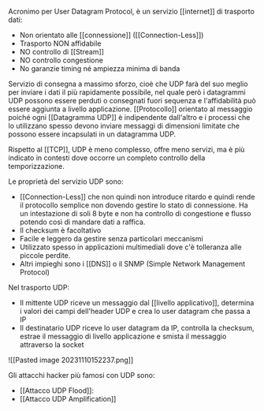 Acronimo per User Datagram Protocol, è un servizio [[internet]] di trasporto dati:
- Non orientato alle [[connessione]] ([[Connection-Less]])
- Trasporto NON affidabile
- NO controllo di [[Stream]]
- NO controllo congestione
- No garanzie timing né ampiezza minima di banda

Servizio di consegna a massimo sforzo, cioè che UDP farà del suo meglio per inviare i dati il più rapidamente possibile, nel quale però i datagrammi UDP possono essere perduti o consegnati fuori sequenza e l'affidabilità può essere aggiunta a livello applicazione.
[[Protocollo]] orientato al messaggio poiché ogni [[Datagramma UDP]] è indipendente dall'altro e i processi che lo utilizzano spesso devono inviare messaggi di dimensioni limitate che possono essere incapsulati in un datagramma UDP.

Rispetto al [[TCP]], UDP è meno complesso, offre meno servizi, ma è più indicato in contesti dove occorre un completo controllo della temporizzazione.

Le proprietà del servizio UDP sono:
- [[Connection-Less]] che non quindi non introduce ritardo e quindi rende il protocollo semplice non dovendo gestire lo stato di connessione. Ha un intestazione di soli 8 byte e non ha controllo di congestione e flusso potendo così di mandare dati a raffica.
- Il checksum è facoltativo
- Facile e leggero da gestire senza particolari meccanismi
- Utilizzato spesso in applicazioni multimediali dove c'è tolleranza alle piccole perdite.
- Altri impieghi sono i [[DNS]] o il SNMP (Simple Network Management Protocol)

Nel trasporto UDP:
- Il mittente UDP riceve un messaggio dal [[livello applicativo]], determina i valori dei campi dell'header UDP e crea lo user datagram che passa a IP
- Il destinatario UDP riceve lo user datagram da IP, controlla la checksum, estrae il messaggio di livello applicazione e smista il messaggio attraverso la socket

![[Pasted image 20231110152237.png]]

Gli attacchi hacker più famosi con UDP sono:
- [[Attacco UDP Flood]]: 
- [[Attacco UDP Amplification]]